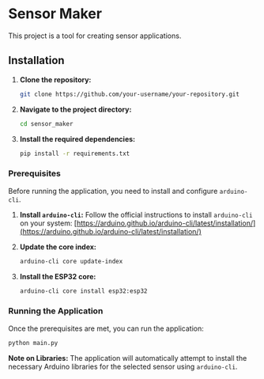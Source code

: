 # Sensor Maker

This project is a tool for creating sensor applications.

## Installation

1.  **Clone the repository:**
    ```bash
    git clone https://github.com/your-username/your-repository.git
    ```
2.  **Navigate to the project directory:**
    ```bash
    cd sensor_maker
    ```
3.  **Install the required dependencies:**
    ```bash
    pip install -r requirements.txt
    ```

### Prerequisites

Before running the application, you need to install and configure `arduino-cli`.

1.  **Install `arduino-cli`:**
    Follow the official instructions to install `arduino-cli` on your system:
    [https://arduino.github.io/arduino-cli/latest/installation/](https://arduino.github.io/arduino-cli/latest/installation/)

2.  **Update the core index:**
    ```bash
    arduino-cli core update-index
    ```

3.  **Install the ESP32 core:**
    ```bash
    arduino-cli core install esp32:esp32
    ```

### Running the Application

Once the prerequisites are met, you can run the application:

```bash
python main.py
```

**Note on Libraries:** The application will automatically attempt to install the necessary Arduino libraries for the selected sensor using `arduino-cli`.
